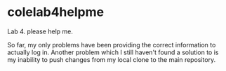 # colelab4helpme
Lab 4. please help me.

So far, my only problems have been providing the correct information to actually log in. Another problem which I still haven't found a solution to is my inability to push changes from my local clone to the main repository.